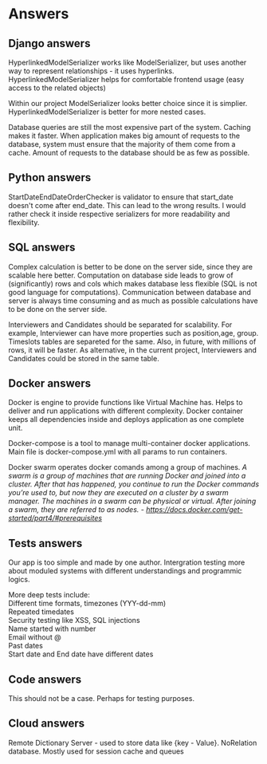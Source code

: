 # Answers  
## Django answers
HyperlinkedModelSerializer works like ModelSerializer, but uses another way to represent relationships - it uses hyperlinks.
HyperlinkedModelSerializer helps for comfortable frontend usage (easy access to the related objects)

Within our project ModelSerializer looks better choice since it is simplier. HyperlinkedModelSerializer is better for more nested cases.

Database queries are still the most expensive part of the system. Caching makes it faster. When application makes big amount of requests to the database, system must ensure that the majority of them come from a cache. Amount of requests to the database should be as few as possible.

## Python answers
StartDateEndDateOrderChecker is validator to ensure that start_date doesn't come after end_date. This can lead to the wrong results. I would rather check it inside respective serializers for more readability and flexibility.

## SQL answers
Complex calculation is better to be done on the server side, since they are scalable here better. Computation on database side leads to grow of (significantly) rows and cols which makes database less flexible (SQL is not good language for computations). Communication between database and server is always time consuming and as much as possible calculations have to be done on the server side.

Interviewers and Candidates should be separated for scalability. For example, Interviewer can have more properties such as position,age, group. Timeslots tables are separeted for the same. Also, in future, with millions of rows, it will be faster. As alternative, in the current project, Interviewers and Candidates could be stored in the same table.

## Docker answers
Docker is engine to provide functions like Virtual Machine has.
Helps to deliver and run applications with different complexity.
Docker container keeps all dependencies inside and deploys application as one complete unit.  

Docker-compose is a tool to manage multi-container docker applications. Main file is docker-compose.yml with all params to run containers.

Docker swarm operates docker comands among a group of machines.
<i>A swarm is a group of machines that are running Docker and joined into a cluster. After that has happened, you continue to run the Docker commands you’re used to, but now they are executed on a cluster by a swarm manager. The machines in a swarm can be physical or virtual. After joining a swarm, they are referred to as nodes. - https://docs.docker.com/get-started/part4/#prerequisites</i>

## Tests answers
Our app is too simple and made by one author.
Intergration testing more about moduled systems with different understandings and programmic logics.

More deep tests include:  
Different time formats, timezones (YYY-dd-mm)  
Repeated timedates  
Security testing like XSS, SQL injections  
Name started with number  
Email without @  
Past dates  
Start date and End date have different dates  

## Code answers
This should not be a case. Perhaps for testing purposes.

## Cloud answers
Remote Dictionary Server - used to store data like {key - Value}.
NoRelation database. 
Mostly used for session cache and queues